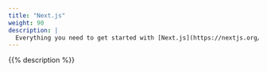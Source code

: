 ```yaml
---
title: "Next.js"
weight: 90
description: |
  Everything you need to get started with [Next.js](https://nextjs.org/), a React framework for building websites and web apps, on Platform.sh.
---
```


{{% description %}}
